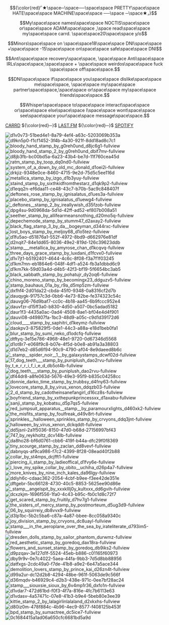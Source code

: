 $${\color{red}⌜★\space─\space──\space\space PRETTY\space\space HATE\space\space MACHINE\space\space ──\space ─\space★⌟}$$

$$My\space\space names\space\space NOCTIS\space\space or\space\space ADAM\space\space ,\space read\space\space my\space\space carrd. \space\space20\space\space y/o$$

$$Minors\space\space on \space\space18\space\space DNI\space\space +\space\space -15\space\space on\space\space safe\space\space DNI$$

$$Anti\space\space recovery\space\space, \space\space Anti\space\space IRLs\space\space,\space\space + \space\space weirdos\space\space fuck \space\space off\space\space.$$

$$DNI\space\space if\space\space you\space\space dislike\space\space me\space\space, \space\space my\space\space partner\space\space,\space\space or\space\space my\space\space friends\space\space.$$

$$Whisper\space\space to\space\space interact\space\space or\space\space else\space\space I\space\space wont\space\space see\space\space your\space\space message\space\space.$$


[CARRD](https://gored.crd.co/) ${\color{red}─}$ [LAST.FM](https://www.last.fm/user/cybpnk) ${\color{red}─}$ [SPOTIFY](https://open.spotify.com/user/tn772at7vmvojbim4ltard2yy?si=ea17f7a69ce94db5)

![d1v0v73-51bed4e1-8a79-4ef4-a63c-5203069b353a](https://github.com/xvnoctis/xvnoctis/assets/126313739/19ffa3af-1f28-4377-b188-0b6a33e6c727)
![d9kn5p0-f1cf1452-3f4b-4a30-921f-8dd18ad8c7c1](https://github.com/xvnoctis/xvnoctis/assets/126313739/54a21827-a262-41ab-8936-0586f5ef58e8)
![bloody_hand_stamp_by_g0reh0und_d8jc6g1-fullview](https://github.com/xvnoctis/xvnoctis/assets/126313739/e4aeae38-1d18-4728-b5b2-f23a7fa3417c)![bloody_hand_stamp_2_by_g0reh0und_dbif7mv-fullview](https://github.com/xvnoctis/xvnoctis/assets/126313739/6af994ce-2dfb-47ab-9448-e87b3e48ebae)![d8jb3fb-bc00bd5a-6a23-43b4-be7d-11f760cea45d](https://github.com/xvnoctis/xvnoctis/assets/126313739/e3ae32ca-6125-4ae8-80b9-f88a827c150b)
![ratm_stamp_by_toop_dq0nd0-fullview](https://github.com/xvnoctis/xvnoctis/assets/126313739/109c30a9-3728-48bf-b27c-c7e090012049)
![system_of_a_down_by_old_mc_donald_d1oei2i-fullview](https://github.com/xvnoctis/xvnoctis/assets/126313739/68948642-d471-4efe-8fb7-f322327d279f)
![drkjiz-9348e0ce-8460-4715-9e2d-75d5c5ee116d](https://github.com/xvnoctis/xvnoctis/assets/126313739/c619c534-4b41-4be3-b65f-12034ab7f28b)
![metallica_stamp_by_izgo_d1b3yuy-fullview](https://github.com/xvnoctis/xvnoctis/assets/126313739/6a68ceeb-62c8-4177-bada-a735d67bf70f)
![staind_stamp_by_sixthkidfromthestarz_d1qk9p2-fullview](https://github.com/xvnoctis/xvnoctis/assets/126313739/089ea180-9c6d-4029-baca-79d30b297373)
![d1eqq2n-ef6daa11-ce48-43c7-b70b-5ac9c848407f](https://github.com/xvnoctis/xvnoctis/assets/126313739/ff23e549-8556-4442-b10d-a88137c70911)
![deftones_rose_stamp_by_ignisalatus_d1ues3a-fullview](https://github.com/xvnoctis/xvnoctis/assets/126313739/09c69bed-e19f-4326-af9f-fce8c93ebe64)
![placebo_stamp_by_ignisalatus_d1uewg4-fullview](https://github.com/xvnoctis/xvnoctis/assets/126313739/ce746486-2bb1-4cc5-bfa4-07d9122e763b)
![_deftones__stamp_2_by_ireallywish_d35fzob-fullview](https://github.com/xvnoctis/xvnoctis/assets/126313739/069ba81f-9867-4e27-ad3f-c9615c121496)![dpg4su-9d0968da-5d1d-42ff-ad52-ef807b008a51](https://github.com/xvnoctis/xvnoctis/assets/126313739/c1b0eda6-882d-41fe-b0d8-dccbc77732d5)![seether_stamp_by_allifearmeansnothing_d20mo5q-fullview](https://github.com/xvnoctis/xvnoctis/assets/126313739/96201ad3-4097-41d5-bcaa-811e7cfd6120)![depechemode_stamp_by_stumm47_d2axay2-fullview](https://github.com/xvnoctis/xvnoctis/assets/126313739/122ff92b-6a78-4e4f-a94c-335045e10b90)
![black_flag_stamp_3_by_da__bogeyman_d344rxc-fullview](https://github.com/xvnoctis/xvnoctis/assets/126313739/5c2e665c-cccd-4eed-85ae-d4c87360f054)![lost_boys_stamp_by_meljoy68_d1o5tez-fullview](https://github.com/xvnoctis/xvnoctis/assets/126313739/a645ef16-1235-46d6-a6d3-36367d7779df)![d1fu5ao-d51876a1-552f-4972-8bd9-d662976e81df](https://github.com/xvnoctis/xvnoctis/assets/126313739/166cb984-3b09-43f8-b348-6d374ede46c4)![d2nqit7-84e1dd65-8036-49e2-819d-126c39623ddb](https://github.com/xvnoctis/xvnoctis/assets/126313739/78493b3f-4145-4060-bc83-0c79bc5123f3)![stamp___metallica_by_amyrose_chan_d1kcqvq-fullview](https://github.com/xvnoctis/xvnoctis/assets/126313739/45b3d8a6-c0e9-49fe-9577-3957e37cf7ab)
![three_days_grace_stamp_by_luxdani_d1fcvx0-fullview](https://github.com/xvnoctis/xvnoctis/assets/126313739/fba27f07-4a76-4e8f-9b25-77610a008e13)![d1v7jt1-b5192401-4644-4c6c-8f08-f3a7f1f03245](https://github.com/xvnoctis/xvnoctis/assets/126313739/ae11f04d-85e0-48bf-899b-403f76bb8bfd)![d1km7mn-eb1864e6-048f-4df1-a524-fb3a1dbbd6c9](https://github.com/xvnoctis/xvnoctis/assets/126313739/08ba7624-f980-4a21-a201-11381d42bc0a)![d1km7kk-59d03a4d-d4b5-42f3-bf19-5f6654bc3ab5](https://github.com/xvnoctis/xvnoctis/assets/126313739/64fafaf7-c402-4a85-9aa3-fe030647b311)![black_sabbath_stamp_by_pohatujr_dy2oq6-fullview](https://github.com/xvnoctis/xvnoctis/assets/126313739/b6031473-39a9-41a0-8e6e-6070d66eb415)![chino_moreno_stamp_by_becomingx23_ddguzv5-fullview](https://github.com/xvnoctis/xvnoctis/assets/126313739/0b8a5298-1d2d-49d2-bb55-b0dbec0c1e7a)![stamp_bauhaus_01a_by_r9a_d5mp5zm-fullview](https://github.com/xvnoctis/xvnoctis/assets/126313739/f03c7058-906c-437b-9a9c-230aa8f8c0c7)![dxfhf4-2d01da22-cbda-45f0-9348-0a8316cf2d7b](https://github.com/xvnoctis/xvnoctis/assets/126313739/5250f930-5e22-49b0-83d9-ece34e286ffe)![dauqygk-91757c3d-0bb6-4e73-82be-fe374323c54c](https://github.com/xvnoctis/xvnoctis/assets/126313739/21c570b7-e641-4046-b68e-419a76f43b4b)![dauvg06-76d9baf7-cc0c-4b18-aa45-6b9fccc952e4](https://github.com/xvnoctis/xvnoctis/assets/126313739/fd3fc0fb-1492-4cb3-b931-eb150488ce72)![dauvfzr-d15ff3a0-b830-4d50-a507-0bc5adad5182](https://github.com/xvnoctis/xvnoctis/assets/126313739/06add78d-9662-422f-98c3-2767d24794f4)![daur1f3-4435a0ac-0ad4-4508-8ae1-bf04e4d4f901](https://github.com/xvnoctis/xvnoctis/assets/126313739/6669bf76-3d29-4c11-9d68-9832fa72f32b)![dauvi08-d49807fa-1bc3-48d9-a05c-c9d1d39172d6](https://github.com/xvnoctis/xvnoctis/assets/126313739/8fcf8c24-d572-4088-b0d2-c5a496e957ff)
![cloud____stamp_by_saphitri_d1keymz-fullview](https://github.com/xvnoctis/xvnoctis/assets/126313739/31658a8a-7b0c-4e5f-bc70-026460478139)
![daokpv3-875829f5-0de1-44c3-a88a-e18d1beb0fa1](https://github.com/xvnoctis/xvnoctis/assets/126313739/84ed3b74-5367-408c-84b7-40fa66dd2e48)![blur_stamp_by_sumi_neko_d1odcfq-fullview](https://github.com/xvnoctis/xvnoctis/assets/126313739/73c4f1c6-6f98-4407-bf5e-000938c9e202)![dtftyq-3e15e786-4968-48e1-9720-0d67346d5568](https://github.com/xvnoctis/xvnoctis/assets/126313739/d05a286b-6c04-401e-83d5-54807ab6be3b)![d1ot8r7-e068f9c8-b07e-4f5d-b0e8-ab91a3a38803](https://github.com/xvnoctis/xvnoctis/assets/126313739/4427660f-e03c-4f4f-9359-3105a97a0c44)![d1d7eb2-d85d6f94-90c9-4790-af04-8e9daeed8b6c](https://github.com/xvnoctis/xvnoctis/assets/126313739/6560c195-a7d0-45af-aa5b-15f555079a28)![_stamp__spider_noir__1__by_galaxystamps_dcwf02d-fullview](https://github.com/xvnoctis/xvnoctis/assets/126313739/b9404f19-69ff-41e6-9839-b366fefa2bfa)![17_![dog_teeth___stamp_by_puniplush_dao2rvu-fullview](https://github.com/xvnoctis/xvnoctis/assets/126313739/61c7d8b9-f193-42a1-b57a-256e81ccae6f)
by_t_e_r_r_i_f_i_e_d_db5ot4b-fullview](https://github.com/xvnoctis/xvnoctis/assets/126313739/c8f23857-c70c-41c9-8492-35be3e370838)![dog_teeth___stamp_by_puniplush_dao2rvu-fullview](https://github.com/xvnoctis/xvnoctis/assets/126313739/3592774d-b72c-4ccc-ac00-55d06478eaba)![df44dr8-a8fe063d-5676-49e3-95f9-b835c04258cc](https://github.com/xvnoctis/xvnoctis/assets/126313739/cf1535e3-06b2-4b0b-b0d7-aebab6b10c0e)![donnie_darko_time_stamp_by_trubbsy_d4fny63-fullview](https://github.com/xvnoctis/xvnoctis/assets/126313739/d2430da3-5eda-49c7-92fc-cf4186c43115)![lovecore_stamp_8_by_virus_xenon_ddqzb03-fullview](https://github.com/xvnoctis/xvnoctis/assets/126313739/60e6369c-125a-4af6-a621-306cd0210cc3)![2_d_stamp_by_cadotheinsanefangirl_d16cz8s-fullview](https://github.com/xvnoctis/xvnoctis/assets/126313739/0c24bd76-66e6-4e14-9017-8f4f94a66d40)![boyfriend_stamp_by_xxthepunkprincessxx_d1axabu-fullview](https://github.com/xvnoctis/xvnoctis/assets/126313739/a691ed7b-251c-480f-9d2c-dce58511ae34)![sanji_stamp_by_kobatsu_d5p7qs5-fullview](https://github.com/xvnoctis/xvnoctis/assets/126313739/7ad08a9b-3a35-4282-adbf-ef68179cdad2)![red_jumpsuit_apparatus__stamp__by_paramourxlights_d460xk2-fullview](https://github.com/xvnoctis/xvnoctis/assets/126313739/e37b309d-4ea1-4be6-95ac-071173e15746)![the_misfits_stamp_by_foulfreak_d49v8rt-fullview](https://github.com/xvnoctis/xvnoctis/assets/126313739/55988ef9-453e-4e56-af2c-be1f82199240)![sprinkles__halloween_sprinkles_stamp_by_crvyons_ddq3jnt-fullview](https://github.com/xvnoctis/xvnoctis/assets/126313739/f3bcd695-4710-425e-a585-deb6d26bc1fc)![halloween_by_virus_xenon_dckqddt-fullview](https://github.com/xvnoctis/xvnoctis/assets/126313739/069901d9-154c-4241-8b77-4e4c1d39e604)![dd5jsnl-2a1f5036-8150-47d0-b68d-27156997bf43](https://github.com/xvnoctis/xvnoctis/assets/126313739/805b5555-374f-44d5-9a20-797cf9ecfe7d)![747_by_reykholtz_dcv14lb-fullview](https://github.com/xvnoctis/xvnoctis/assets/126313739/7fcd128b-2eeb-4f8f-a864-625bf416364e)![da8ho28-bf6d0761-cbb6-419f-b44a-dfc29f0f8369](https://github.com/xvnoctis/xvnoctis/assets/126313739/4cce1dbc-bac1-4fdb-908e-b0669d44bc79)![tiny_scourge_stamp_by_zaclan_dd8vevf-fullview](https://github.com/xvnoctis/xvnoctis/assets/126313739/71a1e5b1-e38b-4400-a058-b96d106311cb)![dabnyqs-af9ca986-f7c2-4399-8f28-08ead40f2b88](https://github.com/xvnoctis/xvnoctis/assets/126313739/fdb803d1-98e1-4944-9bc0-59cef3ee00df)![collar_by_st4mps_dcjfft1-fullview](https://github.com/xvnoctis/xvnoctis/assets/126313739/5cb355c9-f441-4ea4-8bbf-209a5a576215)![piercing_ii_stamp_by_ladieoffical_d1fvy6e-fullview](https://github.com/xvnoctis/xvnoctis/assets/126313739/88fe7d45-9d44-4847-a56c-bc955310fa16)![i_love_my_spike_collar_by_obito__uchiha_d26p4a7-fullview](https://github.com/xvnoctis/xvnoctis/assets/126313739/67e8c8f7-2acd-462d-ad63-4e6a3157e589)![more_knives_by_nine_inch_kales_da96lgy-fullview](https://github.com/xvnoctis/xvnoctis/assets/126313739/4d357f35-88f2-432d-b750-d6c1f67eda80)![ddiyh6c-cdaac362-2054-4cbf-b9ee-f3ee42de351e](https://github.com/xvnoctis/xvnoctis/assets/126313739/5bc99b75-354e-49b6-8ec7-9efe802ae67f)![dftgebr-5bc66128-4730-40c5-8853-5625ee90d86e](https://github.com/xvnoctis/xvnoctis/assets/126313739/8c5b28ed-169c-4a62-9be1-22d3bd2df37f)![_stamp__angelspit_by_xxxklllj0y_kultxxx_dd6gvih-fullview](https://github.com/xvnoctis/xvnoctis/assets/126313739/fadf90b3-ea43-4d19-a5d6-973fff078d24)![dcxzkjm-1696f556-1fa0-4c43-b95c-fb0c1d8c72f7](https://github.com/xvnoctis/xvnoctis/assets/126313739/9f9d2e5e-96a5-4def-aa8d-6e7293da4a80)![get_scared_stamp_by_fruitily_d7hv7g1-fullview](https://github.com/xvnoctis/xvnoctis/assets/126313739/fa0efbd8-79cb-4848-8ca0-efdd89ae01a0)![the_sisters_of_mercy_stamp_by_postmorteum_d5ug3d9-fullview](https://github.com/xvnoctis/xvnoctis/assets/126313739/7f22e4d7-6efa-4c45-8c7d-c4805a584e65)![06_by_squirreiy_db8vvx9-fullview](https://github.com/xvnoctis/xvnoctis/assets/126313739/89b80ab0-eac5-4bb9-8d35-2ac4c4153c4a)![d3lp1bc-5b2c5ba6-c87a-4a87-bbee-8cc058a9340c](https://github.com/xvnoctis/xvnoctis/assets/126313739/f59cf4db-d3eb-4b2a-99f2-6895e9db2515)![joy_division_stamp_by_crvyons_dc8uayl-fullview](https://github.com/xvnoctis/xvnoctis/assets/126313739/0d0fdd29-ccb3-418b-bae6-a1ce4562396f)![stamp___in_the_aeroplane_over_the_sea_by_irateliterate_d793im5-fullview](https://github.com/xvnoctis/xvnoctis/assets/126313739/5bc86303-ce60-496f-ad33-c09f06f5972a)![dresden_dolls_stamp_by_sailor_phantom_durwmz-fullview](https://github.com/xvnoctis/xvnoctis/assets/126313739/d2b8e565-847b-48e5-a27a-e6bc1c810e2d)![red_aesthetic_stamp_by_goredoq_dax18ra-fullview](https://github.com/xvnoctis/xvnoctis/assets/126313739/93952ec4-6386-4df4-b84d-e2d3a235feed)![flowers_and_sunset_stamp_by_goredoq_db9iks2-fullview](https://github.com/xvnoctis/xvnoctis/assets/126313739/e4a761d8-314a-45e2-9d84-59acb51efd28)![d9pzqav-3e127d1f-5524-45eb-b886-c01165f60973](https://github.com/xvnoctis/xvnoctis/assets/126313739/ae37aea5-477f-4dbf-8d38-27cdb19a409f)![dby9r9v-0e7c4022-5aea-44fa-9bb3-7d5d8bb88956](https://github.com/xvnoctis/xvnoctis/assets/126313739/59d61eb2-fe35-4819-87c6-6a0e63344312)![datfxgs-2cdc49a0-f7de-41b8-a9e2-6e47a5ace344](https://github.com/xvnoctis/xvnoctis/assets/126313739/7aeb9bdc-d6e6-4365-a183-585ad5b51146)![demolition_lovers_stamp_by_prince_kai_d26zn4t-fullview](https://github.com/xvnoctis/xvnoctis/assets/126313739/fb64cc05-62be-4453-865f-8c9a1489832c)![d99a2ur-dc12d2b8-4294-48be-961f-5063de9c566f](https://github.com/xvnoctis/xvnoctis/assets/126313739/8f865a33-950b-4aa2-a7db-c3155f544111)![d36mqdv-b46929c4-d2b3-438e-971c-0ee7bf28ac24](https://github.com/xvnoctis/xvnoctis/assets/126313739/d1c1bd31-4c53-401d-86a1-da4914e32469)![stamp___siouxsie_sioux_by_6v4mp1r36_dxfo1n-fullview](https://github.com/xvnoctis/xvnoctis/assets/126313739/9133773a-8426-4743-a9a0-7fc601377e17)![d1vdar7-472d61bd-f0f3-4f7a-816e-4fc7b6113e63](https://github.com/xvnoctis/xvnoctis/assets/126313739/4fd097eb-a81e-4845-8df6-757548c7b524)![d1vdasv-4a57471c-07e8-41b3-b9e4-5beb80e3ee39](https://github.com/xvnoctis/xvnoctis/assets/126313739/f510c1ed-a9b1-494b-b029-3539e610648c)![kittie_stamp_2_by_lalagirlinlalaland_d2xkxhs-fullview](https://github.com/xvnoctis/xvnoctis/assets/126313739/d9d1c058-c95f-476e-8466-23733c6b53cc)![d80iz0m-478f884c-4b96-4ec9-8577-f408125b453f](https://github.com/xvnoctis/xvnoctis/assets/126313739/a6c593c2-d8f1-443d-80c8-f6b54d8e9409)![bpd_stamp_by_sumactree_dc5ice7-fullview](https://github.com/xvnoctis/xvnoctis/assets/126313739/b26c23d1-6c74-4050-9e30-1376b64b352a)
![0c1684415a1ad06a650cfc6681bd5a9d](https://github.com/xvnoctis/xvnoctis/assets/126313739/51848650-a749-4432-a0e3-aab42942df41)


































































